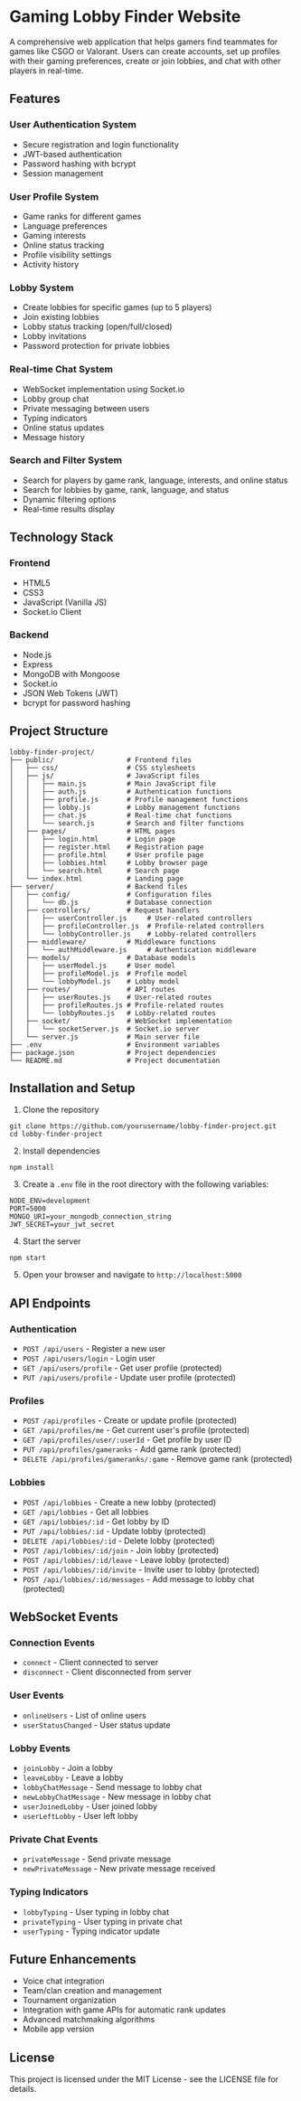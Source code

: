# Gaming Lobby Finder Website

A comprehensive web application that helps gamers find teammates for games like CSGO or Valorant. Users can create accounts, set up profiles with their gaming preferences, create or join lobbies, and chat with other players in real-time.

## Features

### User Authentication System
- Secure registration and login functionality
- JWT-based authentication
- Password hashing with bcrypt
- Session management

### User Profile System
- Game ranks for different games
- Language preferences
- Gaming interests
- Online status tracking
- Profile visibility settings
- Activity history

### Lobby System
- Create lobbies for specific games (up to 5 players)
- Join existing lobbies
- Lobby status tracking (open/full/closed)
- Lobby invitations
- Password protection for private lobbies

### Real-time Chat System
- WebSocket implementation using Socket.io
- Lobby group chat
- Private messaging between users
- Typing indicators
- Online status updates
- Message history

### Search and Filter System
- Search for players by game rank, language, interests, and online status
- Search for lobbies by game, rank, language, and status
- Dynamic filtering options
- Real-time results display

## Technology Stack

### Frontend
- HTML5
- CSS3
- JavaScript (Vanilla JS)
- Socket.io Client

### Backend
- Node.js
- Express
- MongoDB with Mongoose
- Socket.io
- JSON Web Tokens (JWT)
- bcrypt for password hashing

## Project Structure

```
lobby-finder-project/
├── public/                  # Frontend files
│   ├── css/                 # CSS stylesheets
│   ├── js/                  # JavaScript files
│   │   ├── main.js          # Main JavaScript file
│   │   ├── auth.js          # Authentication functions
│   │   ├── profile.js       # Profile management functions
│   │   ├── lobby.js         # Lobby management functions
│   │   ├── chat.js          # Real-time chat functions
│   │   └── search.js        # Search and filter functions
│   ├── pages/               # HTML pages
│   │   ├── login.html       # Login page
│   │   ├── register.html    # Registration page
│   │   ├── profile.html     # User profile page
│   │   ├── lobbies.html     # Lobby browser page
│   │   └── search.html      # Search page
│   └── index.html           # Landing page
├── server/                  # Backend files
│   ├── config/              # Configuration files
│   │   └── db.js            # Database connection
│   ├── controllers/         # Request handlers
│   │   ├── userController.js     # User-related controllers
│   │   ├── profileController.js  # Profile-related controllers
│   │   └── lobbyController.js    # Lobby-related controllers
│   ├── middleware/          # Middleware functions
│   │   └── authMiddleware.js     # Authentication middleware
│   ├── models/              # Database models
│   │   ├── userModel.js     # User model
│   │   ├── profileModel.js  # Profile model
│   │   └── lobbyModel.js    # Lobby model
│   ├── routes/              # API routes
│   │   ├── userRoutes.js    # User-related routes
│   │   ├── profileRoutes.js # Profile-related routes
│   │   └── lobbyRoutes.js   # Lobby-related routes
│   ├── socket/              # WebSocket implementation
│   │   └── socketServer.js  # Socket.io server
│   └── server.js            # Main server file
├── .env                     # Environment variables
├── package.json             # Project dependencies
└── README.md                # Project documentation
```

## Installation and Setup

1. Clone the repository
```
git clone https://github.com/yourusername/lobby-finder-project.git
cd lobby-finder-project
```

2. Install dependencies
```
npm install
```

3. Create a `.env` file in the root directory with the following variables:
```
NODE_ENV=development
PORT=5000
MONGO_URI=your_mongodb_connection_string
JWT_SECRET=your_jwt_secret
```

4. Start the server
```
npm start
```

5. Open your browser and navigate to `http://localhost:5000`

## API Endpoints

### Authentication
- `POST /api/users` - Register a new user
- `POST /api/users/login` - Login user
- `GET /api/users/profile` - Get user profile (protected)
- `PUT /api/users/profile` - Update user profile (protected)

### Profiles
- `POST /api/profiles` - Create or update profile (protected)
- `GET /api/profiles/me` - Get current user's profile (protected)
- `GET /api/profiles/user/:userId` - Get profile by user ID
- `PUT /api/profiles/gameranks` - Add game rank (protected)
- `DELETE /api/profiles/gameranks/:game` - Remove game rank (protected)

### Lobbies
- `POST /api/lobbies` - Create a new lobby (protected)
- `GET /api/lobbies` - Get all lobbies
- `GET /api/lobbies/:id` - Get lobby by ID
- `PUT /api/lobbies/:id` - Update lobby (protected)
- `DELETE /api/lobbies/:id` - Delete lobby (protected)
- `POST /api/lobbies/:id/join` - Join lobby (protected)
- `POST /api/lobbies/:id/leave` - Leave lobby (protected)
- `POST /api/lobbies/:id/invite` - Invite user to lobby (protected)
- `POST /api/lobbies/:id/messages` - Add message to lobby chat (protected)

## WebSocket Events

### Connection Events
- `connect` - Client connected to server
- `disconnect` - Client disconnected from server

### User Events
- `onlineUsers` - List of online users
- `userStatusChanged` - User status update

### Lobby Events
- `joinLobby` - Join a lobby
- `leaveLobby` - Leave a lobby
- `lobbyChatMessage` - Send message to lobby chat
- `newLobbyChatMessage` - New message in lobby chat
- `userJoinedLobby` - User joined lobby
- `userLeftLobby` - User left lobby

### Private Chat Events
- `privateMessage` - Send private message
- `newPrivateMessage` - New private message received

### Typing Indicators
- `lobbyTyping` - User typing in lobby chat
- `privateTyping` - User typing in private chat
- `userTyping` - Typing indicator update

## Future Enhancements

- Voice chat integration
- Team/clan creation and management
- Tournament organization
- Integration with game APIs for automatic rank updates
- Advanced matchmaking algorithms
- Mobile app version

## License

This project is licensed under the MIT License - see the LICENSE file for details.
